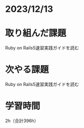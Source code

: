 # 2023/12/13
# 取り組んだ課題
Ruby on Rails5速習実践ガイドを読む

# 次やる課題
Ruby on Rails5速習実践ガイドを読む

# 学習時間
2h（合計396h）
